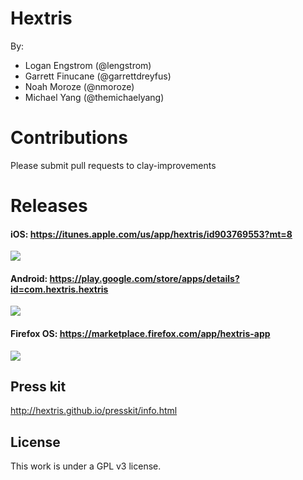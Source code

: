 Hextris
==========

By:
 - Logan Engstrom (@lengstrom)
 - Garrett Finucane (@garrettdreyfus)
 - Noah Moroze (@nmoroze)
 - Michael Yang (@themichaelyang)

# Contributions
Please submit pull requests to clay-improvements

# Releases
#### iOS: https://itunes.apple.com/us/app/hextris/id903769553?mt=8
![](http://i.imgur.com/KBYZcf5.png)

#### Android: https://play.google.com/store/apps/details?id=com.hextris.hextris
![](http://i.imgur.com/mxj8yKs.png)

#### Firefox OS: https://marketplace.firefox.com/app/hextris-app
![](http://i.imgur.com/RhECXPg.png)

## Press kit

http://hextris.github.io/presskit/info.html

## License

This work is under a GPL v3 license.
